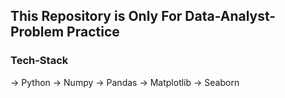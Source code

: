 ## This Repository is Only For Data-Analyst-Problem Practice 
### Tech-Stack
-> Python 
-> Numpy
-> Pandas
-> Matplotlib
-> Seaborn
